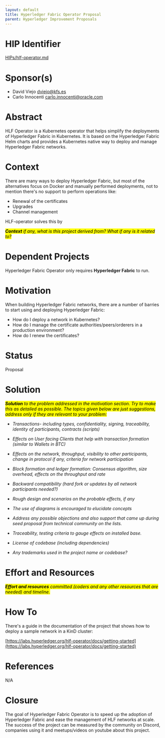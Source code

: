 ```yaml
---
layout: default
title: Hyperledger Fabric Operator Proposal
parent: Hyperledger Improvement Proposals
---
```


# HIP Identifier
[HIPs/hlf-operator.md](./hlf-operator.md)

# Sponsor(s)

- David Viejo [<dviejo@kfs.es>](mailto:dviejo@kfs.es)
- Carlo Innocenti [carlo.innocenti@oracle.com](mailto:carlo.innocenti@oracle.com)

# Abstract
HLF Operator is a Kubernetes operator that helps simplify the deployments of Hyperledger Fabric in Kubernetes. It is based on the Hyperledger Fabric Helm charts and provides a Kubernetes native way to deploy and manage Hyperledger Fabric networks.

# Context

There are many ways to deploy Hyperledger Fabric, but most of the alternatives focus on Docker and manually performed deployments, not to mention there's no support to perform operations like:

- Renewal of the certificates
- Upgrades
- Channel management

HLF-operator solves this by 

<mark>_**Context** if any, what is this project derived from? What if any
is it related to?_
</mark>

# Dependent Projects

Hyperledger Fabric Operator only requires **Hyperledger Fabric** to run.

# Motivation

When building Hyperledger Fabric networks, there are a number of barries to start using and deploying Hyperledger Fabric:
- How do I deploy a network in Kubernetes?
- How do I manage the certificate authorities/peers/orderers in a production environment?
- How do I renew the certificates?


# Status
Proposal

# Solution
<mark>_**Solution** to the problem addressed in the motivation section. Try
to make this as detailed as possible. The topics given below are
just suggestions, address only if they are relevant to your problem:_

-   _Transactions- including types, confidentiality, signing,
    traceability, identity of participants, contracts (scripts)_

-   _Effects on User facing Clients that help with transaction
    formation (similar to Wallets in BTC)_

-   _Effects on the network, throughput, visibility to other
    participants, change in protocol if any, criteria for network
    participation_

-   _Block formation and ledger formation: Consensus algorithm, size
    overhead, effects on the throughput and rate_

-   _Backward compatibility (hard fork or updates by all network
    participants needed?)_

-   _Rough design and scenarios on the probable effects, if any_

-   _The use of diagrams is encouraged to elucidate concepts_

-   _Address any possible objections and also support that came up
    during seed proposal from technical community on the lists._

-   _Traceability, testing criteria to gauge effects on installed
    base._

-   _License of codebase (including dependencies)_

-   _Any trademarks used in the project name or codebase?_
</mark>

# Effort and Resources
<mark>_**Effort and resources** committed (coders and any other resources
that are needed) and timeline._
</mark>

# How To

There's a guide in the documentation of the project that shows how to deploy a sample network in a KinD cluster:

[https://labs.hyperledger.org/hlf-operator/docs/getting-started](https://labs.hyperledger.org/hlf-operator/docs/getting-started)


# References
N/A

# Closure

The goal of Hyperledger Fabric Operator is to speed up the adoption of Hyperledger Fabric and ease the management of HLF networks at scale. The success of the project can be measured by the community on Discord, companies using it and meetups/videos on youtube about this project.
